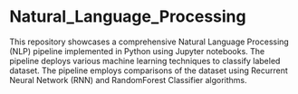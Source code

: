 # Natural_Language_Processing
This repository showcases a comprehensive Natural Language Processing (NLP) pipeline implemented in Python using Jupyter notebooks. The pipeline deploys various machine learning techniques to classify labeled dataset. The pipeline employs comparisons of the dataset using Recurrent Neural Network (RNN) and RandomForest Classifier algorithms.
